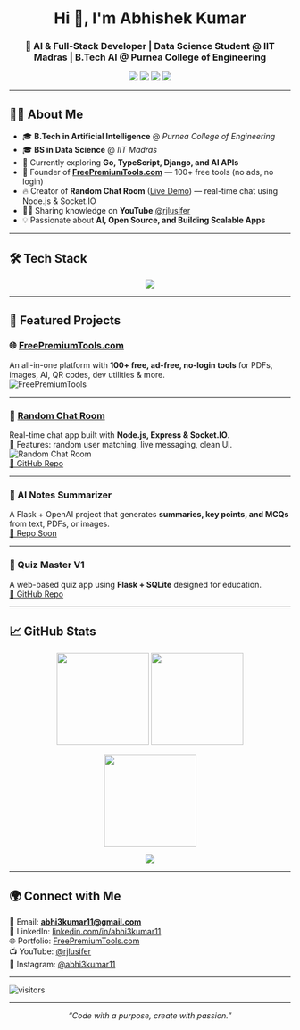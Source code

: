 <!-- Profile README for abhi3kumar11 -->

<h1 align="center">Hi 👋, I'm Abhishek Kumar</h1>
<h3 align="center">🚀 AI & Full-Stack Developer | Data Science Student @ IIT Madras | B.Tech AI @ Purnea College of Engineering</h3>

<p align="center">
  <a href="mailto:abhi3kumar11@gmail.com"><img src="https://img.shields.io/badge/Email-abhi3kumar11%40gmail.com-red?style=for-the-badge&logo=gmail" /></a>
  <a href="https://www.linkedin.com/in/abhi3kumar11"><img src="https://img.shields.io/badge/LinkedIn-Abhishek%20Kumar-blue?style=for-the-badge&logo=linkedin" /></a>
  <a href="https://freepremiumtools.com"><img src="https://img.shields.io/badge/🌐-FreePremiumTools.com-green?style=for-the-badge" /></a>
  <a href="https://www.youtube.com/@rjlusifer"><img src="https://img.shields.io/badge/YouTube-RJLusifer-red?style=for-the-badge&logo=youtube" /></a>
</p>

---

## 👨‍💻 About Me  
- 🎓 **B.Tech in Artificial Intelligence** @ *Purnea College of Engineering*  
- 🎓 **BS in Data Science** @ *IIT Madras*  
- 🌱 Currently exploring **Go, TypeScript, Django, and AI APIs**  
- 💼 Founder of **[FreePremiumTools.com](https://freepremiumtools.com)** — 100+ free tools (no ads, no login)  
- 🔥 Creator of **Random Chat Room** ([Live Demo](https://rjchat.onrender.com)) — real-time chat using Node.js & Socket.IO  
- 🧑‍🏫 Sharing knowledge on **YouTube** [@rjlusifer](https://www.youtube.com/@rjlusifer)  
- 💡 Passionate about **AI, Open Source, and Building Scalable Apps**

---

## 🛠️ Tech Stack  
<p align="center">
  <img src="https://skillicons.dev/icons?i=python,cpp,java,js,ts,go,react,nodejs,express,django,flask,mysql,sqlite,html,css,tailwind,bootstrap,git,github,linux,vscode" />
</p>

---

## 🚀 Featured Projects  

### 🌐 [FreePremiumTools.com](https://freepremiumtools.com)  
An all-in-one platform with **100+ free, ad-free, no-login tools** for PDFs, images, AI, QR codes, dev utilities & more.  
![FreePremiumTools](https://img.shields.io/badge/Website-Live-brightgreen?style=flat-square)  

---

### 💬 [Random Chat Room](https://rjchat.onrender.com)  
Real-time chat app built with **Node.js, Express & Socket.IO**.  
🔹 Features: random user matching, live messaging, clean UI.  
![Random Chat Room](https://img.shields.io/badge/Website-Live-brightgreen?style=flat-square)  
[🔗 GitHub Repo](https://github.com/abhi3kumar11/Random-Chat)  

---

### 📑 AI Notes Summarizer  
A Flask + OpenAI project that generates **summaries, key points, and MCQs** from text, PDFs, or images.  
[🔗 Repo Soon](https://github.com/abhi3kumar11/ai-notes-summarizer)  

---

### 🧪 Quiz Master V1  
A web-based quiz app using **Flask + SQLite** designed for education.  
[🔗 GitHub Repo](https://github.com/abhi3kumar11/mad1-project)  

---

## 📈 GitHub Stats  

<p align="center">
  <img src="https://github-readme-stats.vercel.app/api?username=abhi3kumar11&show_icons=true&theme=tokyonight" height="165" />
  <img src="https://github-readme-streak-stats.herokuapp.com/?user=abhi3kumar11&theme=tokyonight" height="165" />
</p>

<p align="center">
  <img src="https://github-readme-stats.vercel.app/api/top-langs/?username=abhi3kumar11&layout=compact&theme=tokyonight" height="165" />
</p>

<p align="center">
  <img src="https://github-profile-trophy.vercel.app/?username=abhi3kumar11&theme=onedark&no-frame=true&margin-w=10" />
</p>

---

## 🌍 Connect with Me  
📧 Email: **abhi3kumar11@gmail.com**  
🔗 LinkedIn: [linkedin.com/in/abhi3kumar11](https://www.linkedin.com/in/abhi3kumar11)  
🌐 Portfolio: [FreePremiumTools.com](https://freepremiumtools.com)  
📺 YouTube: [@rjlusifer](https://www.youtube.com/@rjlusifer)  
📸 Instagram: [@abhi3kumar11](https://www.instagram.com/abhi3kumar11)

---

![visitors](https://komarev.com/ghpvc/?username=abhi3kumar11&label=Profile%20Views&color=0e75b6&style=flat)

---

<p align="center"><i>“Code with a purpose, create with passion.”</i></p>
